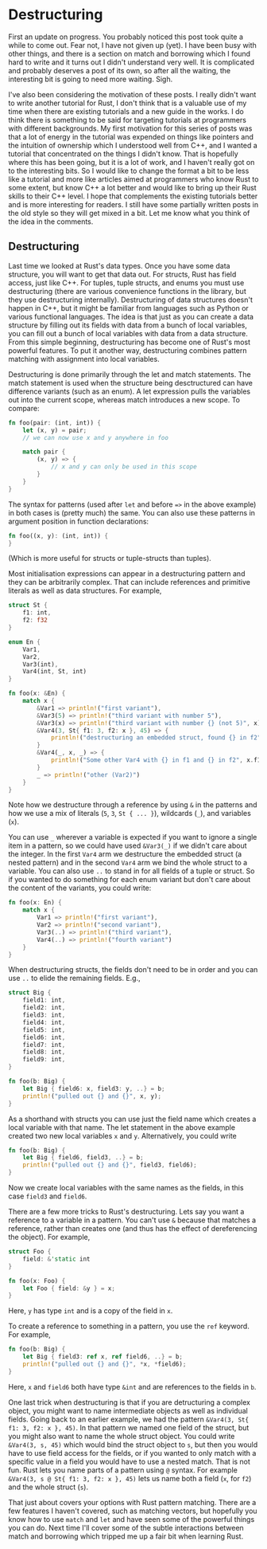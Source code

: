 # Destructuring

First an update on progress. You probably noticed this post took quite a while to come out. Fear not, I have not given up (yet). I have been busy with other things, and there is a section on match and borrowing which I found hard to write and it turns out I didn't understand very well. It is complicated and probably deserves a post of its own, so after all the waiting, the interesting bit is going to need more waiting. Sigh.

I've also been considering the motivation of these posts. I really didn't want to write another tutorial for Rust, I don't think that is a valuable use of my time when there are existing tutorials and a new guide in the works. I do think there is something to be said for targeting tutorials at programmers with different backgrounds. My first motivation for this series of posts was that a lot of energy in the tutorial was expended on things like pointers and the intuition of ownership which I understood well from C++, and I wanted a tutorial that concentrated on the things I didn't know. That is hopefully where this has been going, but it is a lot of work, and I haven't really got on to the interesting bits. So I would like to change the format a bit to be less like a tutorial and more like articles aimed at programmers who know Rust to some extent, but know C++ a lot better and would like to bring up their Rust skills to their C++ level. I hope that complements the existing tutorials better and is more interesting for readers. I still have some partially written posts in the old style so they will get mixed in a bit. Let me know what you think of the idea in the comments.

## Destructuring

Last time we looked at Rust's data types. Once you have some data structure, you will want to get that data out. For structs, Rust has field access, just like C++. For tuples, tuple structs, and enums you must use destructuring (there are various convenience functions in the library, but they use destructuring internally). Destructuring of data structures doesn't happen in C++, but it might be familiar from languages such as Python or various functional languages. The idea is that just as you can create a data structure by filling out its fields with data from a bunch of local variables, you can fill out a bunch of local variables with data from a data structure. From this simple beginning, destructuring has become one of Rust's most powerful features. To put it another way, destructuring combines pattern matching with assignment into local variables.

Destructuring is done primarily through the let and match statements. The match statement is used when the structure being desctructured can have difference variants (such as an enum). A let expression pulls the variables out into the current scope, whereas match introduces a new scope. To compare:
```rust
fn foo(pair: (int, int)) {
    let (x, y) = pair;
    // we can now use x and y anywhere in foo

    match pair {
        (x, y) => {
            // x and y can only be used in this scope
        }
    }
}
```

The syntax for patterns (used after `let` and before `=>` in the above example) in both cases is (pretty much) the same. You can also use these patterns in argument position in function declarations:
```rust
fn foo((x, y): (int, int)) {
}
```

(Which is more useful for structs or tuple-structs than tuples).

Most initialisation expressions can appear in a destructuring pattern and they can be arbitrarily complex. That can include references and primitive literals as well as data structures. For example,
```rust
struct St {
    f1: int,
    f2: f32
}

enum En {
    Var1,
    Var2,
    Var3(int),
    Var4(int, St, int)
}

fn foo(x: &En) {
    match x {
        &Var1 => println!("first variant"),
        &Var3(5) => println!("third variant with number 5"),
        &Var3(x) => println!("third variant with number {} (not 5)", x),
        &Var4(3, St{ f1: 3, f2: x }, 45) => {
            println!("destructuring an embedded struct, found {} in f2", x)
        }
        &Var4(_, x, _) => {
            println!("Some other Var4 with {} in f1 and {} in f2", x.f1, x.f2)
        }
        _ => println!("other (Var2)")
    }
}
```

Note how we destructure through a reference by using `&` in the patterns and how we use a mix of literals (`5`, `3`, `St { ... }`), wildcards (`_`), and variables (`x`).

You can use `_` wherever a variable is expected if you want to ignore a single item in a pattern, so we could have used `&Var3(_)` if we didn't care about the integer. In the first `Var4` arm we destructure the embedded struct (a nested pattern) and in the second `Var4` arm we bind the whole struct to a variable. You can also use `..` to stand in for all fields of a tuple or struct. So if you wanted to do something for each enum variant but don't care about the content of the variants, you could write:
```rust
fn foo(x: En) {
    match x {
        Var1 => println!("first variant"),
        Var2 => println!("second variant"),
        Var3(..) => println!("third variant"),
        Var4(..) => println!("fourth variant")
    }
}
```

When destructuring structs, the fields don't need to be in order and you can use `..` to elide the remaining fields. E.g.,
```rust
struct Big {
    field1: int,
    field2: int,
    field3: int,
    field4: int,
    field5: int,
    field6: int,
    field7: int,
    field8: int,
    field9: int,
}

fn foo(b: Big) {
    let Big { field6: x, field3: y, ..} = b;
    println!("pulled out {} and {}", x, y);
}
```

As a shorthand with structs you can use just the field name which creates a local variable with that name. The let statement in the above example created two new local variables `x` and `y`. Alternatively, you could write
```rust
fn foo(b: Big) {
    let Big { field6, field3, ..} = b;
    println!("pulled out {} and {}", field3, field6);
}
```

Now we create local variables with the same names as the fields, in this case `field3` and `field6`.

There are a few more tricks to Rust's destructuring. Lets say you want a reference to a variable in a pattern. You can't use `&` because that matches a reference, rather than creates one (and thus has the effect of dereferencing the object). For example,
```rust
struct Foo {
    field: &'static int
}

fn foo(x: Foo) {
    let Foo { field: &y } = x;
}
```

Here, `y` has type `int` and is a copy of the field in `x`.

To create a reference to something in a pattern, you use the `ref` keyword. For example,
```rust
fn foo(b: Big) {
    let Big { field3: ref x, ref field6, ..} = b;
    println!("pulled out {} and {}", *x, *field6);
}
```

Here, `x` and `field6` both have type `&int` and are references to the fields in `b`.

One last trick when destructuring is that if you are detructuring a complex object, you might want to name intermediate objects as well as individual fields. Going back to an earlier example, we had the pattern `&Var4(3, St{ f1: 3, f2: x }, 45)`. In that pattern we named one field of the struct, but you might also want to name the whole struct object. You could write `&Var4(3, s, 45)` which would bind the struct object to `s`, but then you would have to use field access for the fields, or if you wanted to only match with a specific value in a field you would have to use a nested match. That is not fun. Rust lets you name parts of a pattern using `@` syntax. For example `&Var4(3, s @ St{ f1: 3, f2: x }, 45)` lets us name both a field (`x`, for `f2`) and the whole struct (`s`).

That just about covers your options with Rust pattern matching. There are a few features I haven't covered, such as matching vectors, but hopefully you know how to use `match` and `let` and have seen some of the powerful things you can do. Next time I'll cover some of the subtle interactions between match and borrowing which tripped me up a fair bit when learning Rust.
